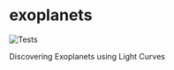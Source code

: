 # exoplanets



![Tests](https://github.com/bougeant/exoplanets/workflows/Python%20package/badge.svg?logo=github&logoColor=white)

Discovering Exoplanets using Light Curves
